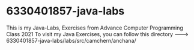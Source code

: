 # 6330401857-java-labs
This is my Java-Labs, Exercises from Advance Computer Programming Class 2021
To visit my Java Exercises, you can follow  this directory ---> 6330401857-java-labs/labs/src/camchern/anchana/
